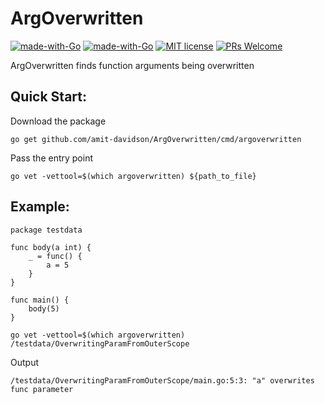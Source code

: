 # ArgOverwritten

[![made-with-Go](https://github.com/go-critic/go-critic/workflows/Go/badge.svg)](http://golang.org)
[![made-with-Go](https://img.shields.io/badge/Made%20with-Go-1f425f.svg)](http://golang.org)
[![MIT license](https://img.shields.io/badge/License-MIT-blue.svg)](https://lbesson.mit-license.org/)
[![PRs Welcome](https://img.shields.io/badge/PRs-welcome-brightgreen.svg?style=flat-square)](http://makeapullrequest.com)

ArgOverwritten finds function arguments being overwritten

## Quick Start:

Download the package

```
go get github.com/amit-davidson/ArgOverwritten/cmd/argoverwritten
```

Pass the entry point

```
go vet -vettool=$(which argoverwritten) ${path_to_file}
```

## Example:
```
package testdata

func body(a int) {
	_ = func() {
		a = 5
	}
}

func main() {
	body(5)
}
```
```
go vet -vettool=$(which argoverwritten) /testdata/OverwritingParamFromOuterScope
```

Output
```
/testdata/OverwritingParamFromOuterScope/main.go:5:3: "a" overwrites func parameter
```